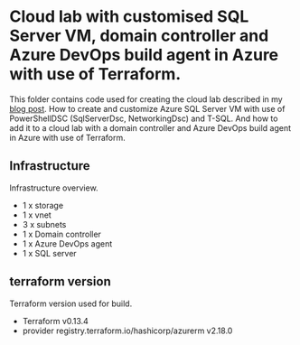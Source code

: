 # Cloud lab with customised SQL Server VM, domain controller and Azure DevOps build agent in Azure with use of Terraform.
This folder contains code used for creating the cloud lab described in my [blog post](http://www.winopsdba.com/blog/Azure-cloud-lab-SQL-server-DevOps-agent-and-DC.html). How to create and customize Azure SQL Server VM with use of PowerShellDSC (SqlServerDsc, NetworkingDsc) and T-SQL. And how to add it to a cloud lab with a domain controller and Azure DevOps build agent in Azure with use of Terraform.
 
## Infrastructure
Infrastructure overview.
- 1 x storage
- 1 x vnet
- 3 x subnets
- 1 x Domain controller
- 1 x Azure DevOps agent
- 1 x SQL server
 
## terraform version
Terraform version used for build.
- Terraform v0.13.4
- provider registry.terraform.io/hashicorp/azurerm v2.18.0